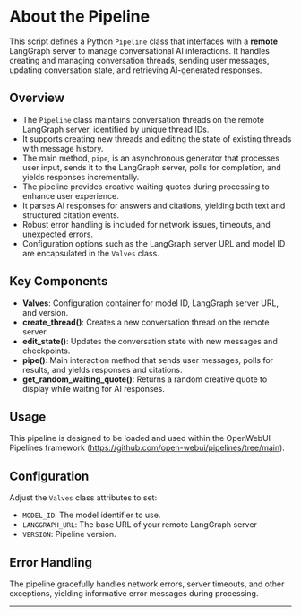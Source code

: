 # About the Pipeline

This script defines a Python `Pipeline` class that interfaces with a **remote** LangGraph server to manage conversational AI interactions. It handles creating and managing conversation threads, sending user messages, updating conversation state, and retrieving AI-generated responses.

## Overview

- The `Pipeline` class maintains conversation threads on the remote LangGraph server, identified by unique thread IDs.
- It supports creating new threads and editing the state of existing threads with message history.
- The main method, `pipe`, is an asynchronous generator that processes user input, sends it to the LangGraph server, polls for completion, and yields responses incrementally.
- The pipeline provides creative waiting quotes during processing to enhance user experience.
- It parses AI responses for answers and citations, yielding both text and structured citation events.
- Robust error handling is included for network issues, timeouts, and unexpected errors.
- Configuration options such as the LangGraph server URL and model ID are encapsulated in the `Valves` class.

## Key Components

- **Valves**: Configuration container for model ID, LangGraph server URL, and version.
- **create_thread()**: Creates a new conversation thread on the remote server.
- **edit_state()**: Updates the conversation state with new messages and checkpoints.
- **pipe()**: Main interaction method that sends user messages, polls for results, and yields responses and citations.
- **get_random_waiting_quote()**: Returns a random creative quote to display while waiting for AI responses.

## Usage

This pipeline is designed to be loaded and used within the OpenWebUI Pipelines framework (https://github.com/open-webui/pipelines/tree/main).

## Configuration

Adjust the `Valves` class attributes to set:

- `MODEL_ID`: The model identifier to use.
- `LANGGRAPH_URL`: The base URL of your remote LangGraph server
- `VERSION`: Pipeline version.

## Error Handling

The pipeline gracefully handles network errors, server timeouts, and other exceptions, yielding informative error messages during processing.

---
